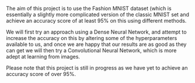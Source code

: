The aim of this project is to use the Fashion MNIST dataset (which is essentially a slightly more complicated version of the classic MNIST set and achieve an accuracy score of at least 95% on this using different methods.

We will first try an approach using a Dense Neural Network, and attempt to increase the accuracy on this by altering some of the hyperparameters available to us, and once we are happy that our results are as good as they can get we will then try a Convolutional Neural Network, which is more adept at learning from images.

Please note that this project is still in progress as we have yet to achieve an accuracy score of over 95%.
